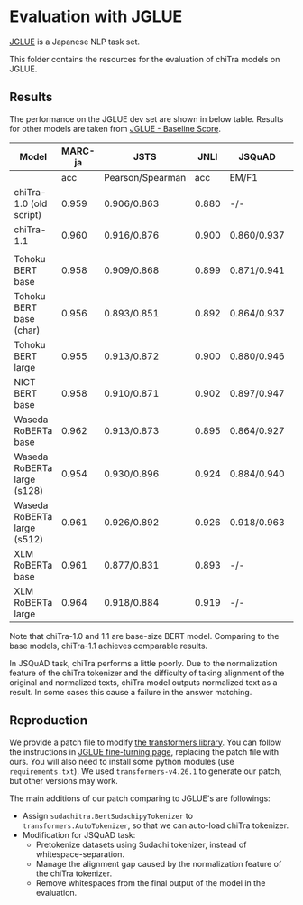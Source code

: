 # Evaluation with JGLUE

[JGLUE](https://github.com/yahoojapan/JGLUE) is a Japanese NLP task set.

This folder contains the resources for the evaluation of chiTra models on JGLUE.

## Results

The performance on the JGLUE dev set are shown in below table.
Results for other models are taken from [JGLUE - Baseline Score](https://github.com/yahoojapan/JGLUE#baseline-scores).

| Model                       | MARC-ja | JSTS             | JNLI  | JSQuAD      | JCommonsenseQA |
| --------------------------- | ------- | ---------------- | ----- | ----------- | -------------- |
|                             | acc     | Pearson/Spearman | acc   | EM/F1       | acc            |
| chiTra-1.0 (old script)     | 0.959   | 0.906/0.863      | 0.880 | -/-         | 0.781          |
| chiTra-1.1                  | 0.960   | 0.916/0.876      | 0.900 | 0.860/0.937 | 0.840          |
|                             |         |
| Tohoku BERT base            | 0.958   | 0.909/0.868      | 0.899 | 0.871/0.941 | 0.808          |
| Tohoku BERT base (char)     | 0.956   | 0.893/0.851      | 0.892 | 0.864/0.937 | 0.718          |
| Tohoku BERT large           | 0.955   | 0.913/0.872      | 0.900 | 0.880/0.946 | 0.816          |
| NICT BERT base              | 0.958   | 0.910/0.871      | 0.902 | 0.897/0.947 | 0.823          |
| Waseda RoBERTa base         | 0.962   | 0.913/0.873      | 0.895 | 0.864/0.927 | 0.840          |
| Waseda RoBERTa large (s128) | 0.954   | 0.930/0.896      | 0.924 | 0.884/0.940 | 0.907          |
| Waseda RoBERTa large (s512) | 0.961   | 0.926/0.892      | 0.926 | 0.918/0.963 | 0.891          |
| XLM RoBERTa base            | 0.961   | 0.877/0.831      | 0.893 | -/-         | 0.687          |
| XLM RoBERTa large           | 0.964   | 0.918/0.884      | 0.919 | -/-         | 0.840          |

Note that chiTra-1.0 and 1.1 are base-size BERT model.
Comparing to the base models, chiTra-1.1 achieves comparable results.

In JSQuAD task, chiTra performs a little poorly.
Due to the normalization feature of the chiTra tokenizer and the difficulty of
taking alignment of the original and normalized texts, chiTra model outputs normalized text as a result.
In some cases this cause a failure in the answer matching.

## Reproduction

We provide a patch file to modify [the transformers library](https://github.com/huggingface/transformers).
You can follow the instructions in [JGLUE fine-turning page](https://github.com/yahoojapan/JGLUE/tree/main/fine-tuning), replacing the patch file with ours.
You will also need to install some python modules (use `requirements.txt`).
We used `transformers-v4.26.1` to generate our patch, but other versions may work.

The main additions of our patch comparing to JGLUE's are followings:

- Assign `sudachitra.BertSudachipyTokenizer` to `transformers.AutoTokenizer`, so that we can auto-load chiTra tokenizer.
- Modification for JSQuAD task:
  - Pretokenize datasets using Sudachi tokenizer, instead of whitespace-separation.
  - Manage the alignment gap caused by the normalization feature of the chiTra tokenizer.
  - Remove whitespaces from the final output of the model in the evaluation.
